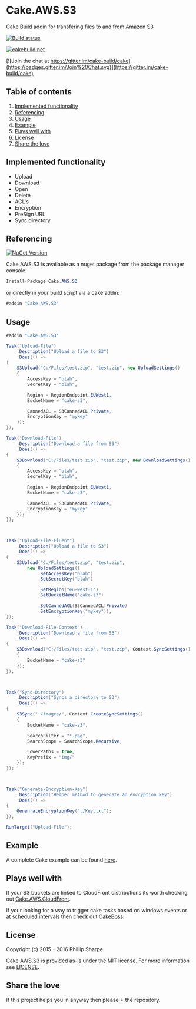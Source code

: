 # Cake.AWS.S3
Cake Build addin for transfering files to and from Amazon S3

[![Build status](https://ci.appveyor.com/api/projects/status/4ymtu0it99v31726?svg=true)](https://ci.appveyor.com/project/SharpeRAD/cake-aws-s3)

[![cakebuild.net](https://img.shields.io/badge/WWW-cakebuild.net-blue.svg)](http://cakebuild.net/)

[![Join the chat at https://gitter.im/cake-build/cake](https://badges.gitter.im/Join%20Chat.svg)](https://gitter.im/cake-build/cake)



## Table of contents

1. [Implemented functionality](https://github.com/SharpeRAD/Cake.AWS.S3#implemented-functionality)
2. [Referencing](https://github.com/SharpeRAD/Cake.AWS.S3#referencing)
3. [Usage](https://github.com/SharpeRAD/Cake.AWS.S3#usage)
4. [Example](https://github.com/SharpeRAD/Cake.AWS.S3#example)
5. [Plays well with](https://github.com/SharpeRAD/Cake.AWS.S3#plays-well-with)
6. [License](https://github.com/SharpeRAD/Cake.AWS.S3#license)
7. [Share the love](https://github.com/SharpeRAD/Cake.AWS.S3#share-the-love)



## Implemented functionality

* Upload
* Download
* Open
* Delete
* ACL's
* Encryption
* PreSign URL
* Sync directory



## Referencing

[![NuGet Version](http://img.shields.io/nuget/v/Cake.AWS.S3.svg?style=flat)](https://www.nuget.org/packages/Cake.AWS.S3/)

Cake.AWS.S3 is available as a nuget package from the package manager console:

```csharp
Install-Package Cake.AWS.S3
```

or directly in your build script via a cake addin:

```csharp
#addin "Cake.AWS.S3"
```



## Usage

```csharp
#addin "Cake.AWS.S3"

Task("Upload-File")
    .Description("Upload a file to S3")
    .Does(() =>
{
    S3Upload("C:/Files/test.zip", "test.zip", new UploadSettings()
    {
        AccessKey = "blah",
        SecretKey = "blah",

        Region = RegionEndpoint.EUWest1,
        BucketName = "cake-s3",

        CannedACL = S3CannedACL.Private,
        EncryptionKey = "mykey"
    });
});

Task("Download-File")
    .Description("Download a file from S3")
    .Does(() =>
{
    S3Download("C:/Files/test.zip", "test.zip", new DownloadSettings()
    {
        AccessKey = "blah",
        SecretKey = "blah",

        Region = RegionEndpoint.EUWest1,
        BucketName = "cake-s3",

        CannedACL = S3CannedACL.Private,
        EncryptionKey = "mykey"
    });
});



Task("Upload-File-Fluent")
    .Description("Upload a file to S3")
    .Does(() =>
{
    S3Upload("C:/Files/test.zip", "test.zip",
        new UploadSettings()
            .SetAccessKey("blah")
            .SetSecretKey("blah")

            .SetRegion("eu-west-1")
            .SetBucketName("cake-s3")

            .SetCannedACL(S3CannedACL.Private)
            .SetEncryptionKey("mykey"));
});

Task("Download-File-Context")
    .Description("Download a file from S3")
    .Does(() =>
{
    S3Download("C:/Files/test.zip", "test.zip", Context.SyncSettings()
    {
        BucketName = "cake-s3"
    });
});



Task("Sync-Directory")
    .Description("Syncs a directory to S3")
    .Does(() =>
{
    S3Sync("./images/", Context.CreateSyncSettings()
    {
        BucketName = "cake-s3",

        SearchFilter = "*.png",
        SearchScope = SearchScope.Recursive,

        LowerPaths = true,
        KeyPrefix = "img/"
    });
});



Task("Generate-Encryption-Key")
    .Description("Helper method to generate an encryption key")
    .Does(() =>
{
    GenenrateEncryptionKey("./Key.txt");
});

RunTarget("Upload-File");
```



## Example

A complete Cake example can be found [here](https://github.com/SharpeRAD/Cake.AWS.S3/blob/master/test/build.cake).



## Plays well with

If your S3 buckets are linked to CloudFront distributions its worth checking out [Cake.AWS.CloudFront](https://github.com/SharpeRAD/Cake.AWS.CloudFront).

If your looking for a way to trigger cake tasks based on windows events or at scheduled intervals then check out [CakeBoss](https://github.com/SharpeRAD/CakeBoss).



## License

Copyright (c) 2015 - 2016 Phillip Sharpe

Cake.AWS.S3 is provided as-is under the MIT license. For more information see [LICENSE](https://github.com/SharpeRAD/Cake.AWS.S3/blob/master/LICENSE).



## Share the love

If this project helps you in anyway then please :star: the repository.
